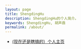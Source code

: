 ```yaml
---
layout: page
title: ShengdingHu
description: ShengdingHu的个人简介。
keywords: ShengdingHu, 胡声鼎
permalink: /about/
---
```


<ul>
<li><a href="http://shengdinghu.github.io/">(现在还是瞎搞的）个人主页</a></li>
</ul>

